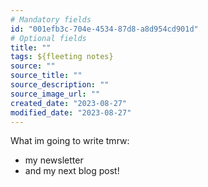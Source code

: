```yaml
---
# Mandatory fields
id: "001efb3c-704e-4534-87d8-a8d954cd901d"
# Optional fields
title: ""
tags: ${fleeting notes}
source: ""
source_title: ""
source_description: ""
source_image_url: ""
created_date: "2023-08-27"
modified_date: "2023-08-27"
---
```

What im going to write tmrw:
- my newsletter
- and my next blog post!